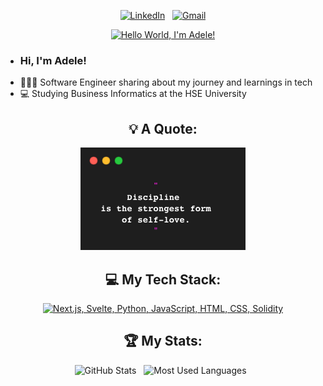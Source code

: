 <div align="center">

[![LinkedIn](https://skillicons.dev/icons?i=linkedin)](https://www.linkedin.com/in/adeleaidin/) &nbsp;
[![Gmail](https://skillicons.dev/icons?i=gmail)](mailto:aidin.kyzy.adelya@gmail.com?subject=Hello%20Adele,%20From%20Github)

[![Hello World, I'm Adele!](assets/header.gif)](https://github.com/adeleaidin)

</div>

- ### Hi, I'm Adele!
- 👩🏻‍💻 Software Engineer sharing about my journey and learnings in tech<br/>
- 💻 Studying Business Informatics at the HSE University<br/>

<div align="center">

## 💡 A Quote:

![Custom Quote](https://github.com/adeleaidin/adeleaidin/blob/main/carbon-2.png?raw=true)

## 💻 My Tech Stack:

[![Next.js, Svelte, Python, JavaScript, HTML, CSS, Solidity](https://skillicons.dev/icons?i=next,svelte,python,js,html,css,solidity)](https://skillicons.dev)

<!--
## 📖 Read My Blogs:

<p>
    <a target="_blank"href="https://dev.to/kshyun28"><img alt="dev.to" src="https://img.shields.io/badge/dev.to-0A0A0A?style=for-the-badge&logo=dev.to&logoColor=white" /></a>&nbsp;&nbsp;
    <a target="_blank"href="https://kshyun28.hashnode.dev/"><img alt="Hashnode" src="https://img.shields.io/badge/Hashnode-2962FF?style=for-the-badge&logo=hashnode&logoColor=white" /></a>&nbsp;&nbsp;
    <a target="_blank"href="https://medium.com/@kshyun28"><img alt="Medium" src="https://img.shields.io/badge/Medium-12100E?style=for-the-badge&logo=medium&logoColor=white" /></a>&nbsp;&nbsp;
</p>
-->

## 🏆 My Stats:

<p>
    <img height=175 alt="GitHub Stats" src="https://github-readme-stats.vercel.app/api?username=adeleaidin&show_icons=true&count_private=true&theme=dark" />&nbsp;&nbsp;
    <img height=175 alt="Most Used Languages" src="https://github-readme-stats.vercel.app/api/top-langs/?username=adeleaidin&layout=compact&theme=dark" />&nbsp;&nbsp;
</p>
